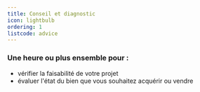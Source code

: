 ```yaml
---
title: Conseil et diagnostic
icon: lightbulb
ordering: 1
listcode: advice
---
```


### Une heure ou plus ensemble pour :

* vérifier la faisabilité de votre projet
* évaluer l'état du bien que vous souhaitez acquérir ou vendre
